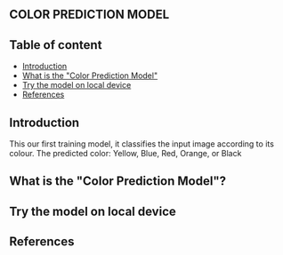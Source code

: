 ## COLOR PREDICTION MODEL
## Table of content
* [Introduction](#intro_for_the_repo,_the_Teachable_machine)
* [What is the "Color Prediction Model"](#intro_for_the_model)
* [Try the model on local device](#local_device_installation)
* [References](#references )

## Introduction
This our first training model, it classifies the input image according to its colour.
The predicted color:
Yellow, Blue, Red, Orange, or Black
## What is the "Color Prediction Model"?
## Try the model on local device
## References
 
